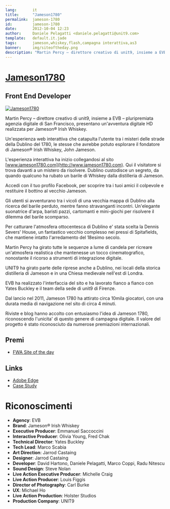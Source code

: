 ```yaml
---
lang:       it
title:      "Jameson1780"
permalink:  jameson-1780
id:         jameson-1780
date:       2012-10-04 12:23
author:     Daniele Pelagatti <daniele.pelagatti@unit9.com>
template:   default.it.jade
tags:       jameson,whiskey,flash,campagna interattiva,as3
banner:     img/siteoftheday.png
description: "Martin Percy – direttore creativo di unit9, insieme a EVB – pluripremiata agenzia digitale di San Francisco, presentano un'avventura digitale HD realizzata per Jameson® Irish Whiskey."
---
```


# [Jameson1780](http://www.unit9.com/project/jameson1780) #
## Front End Developer ##

[ ![](#{base}img/jameson1780.jpg "Jameson1780") ](http://www.unit9.com/project/jameson1780)

Martin Percy – direttore creativo di unit9, insieme a EVB – pluripremiata agenzia digitale di San Francisco, presentano un'avventura digitale HD realizzata per Jameson® Irish Whiskey. 

Un'esperienza web interattiva che catapulta l'utente tra i misteri delle strade della Dublino del 1780, le stesse che avrebbe potuto esplorare il fondatore di Jameson® Irish Whiskey, John Jameson. 

L'esperienza interattiva ha inizio collegandosi al sito [www.jameson1780.com](http://www.jameson1780.com). Qui il visitatore si trova davanti a un mistero da risolvere. Dublino custodisce un segreto, da quando qualcuno ha rubato un barile di Whiskey dalla distilleria di Jameson. 

Accedi con il tuo profilo Facebook, per scoprire tra i tuoi amici il colpevole e restituire il bottino al vecchio Jameson. 

Gli utenti si avventurano tra i vicoli di una vecchia mappa di Dublino alla ricerca del barile perduto, mentre fanno stravanganti incontri. Un'elegante suonatrice d'arpa, baristi pazzi, cartomanti e mini-giochi per risolvere il dilemma del barile scomparso.

Per catturare l'atmosfera ottocentesca di Dublino e' stata scelta la Dennis Severs' House, un fantastico vecchio complesso nei pressi di Spitafields, che mantiene intatto l'arredamento del 18esimo secolo. 

Martin Percy ha girato tutte le sequenze a lume di candela per ricreare un'atmosfera realistica che mantenesse un tocco cinematografico, nonostante il ricorso a strumenti di integrazione digitale. 

UNIT9 ha girato parte delle riprese anche a Dublino, nei locali della storica distilleria di Jameson e in una Chiesa medievale nell'est di Londra. 

EVB ha realizzato l'interfaccia del sito e ha lavorato fianco a fianco con Yates Buckley e il team della sede di unit9 di Firenze. 

Dal lancio nel 2011, Jameson 1780 ha attirato circa 10mila giocatori, con una durata media di navigazione nel sito di circa 4 minuti. 

Riviste e blog hanno accolto con entusiasmo l'idea di Jameson 1780, riconoscendo l'unicita' di questo genere di campagna digitale. Il valore del progetto è stato riconosciuto da numerose premiazioni internazionali.

## Premi ##
 * [FWA Site of the day](http://www.thefwa.com/site/jameson-1780)

## Links ##
 * [Adobe Edge](http://www.adobe.com/inspire/2012/02/edge-of-flash.html)
 * [Case Study](http://www.youtube.com/watch?v=UbpJMWhsmkQ)

# Riconoscimenti #

 * **Agency**: EVB
 * **Brand**: Jameson® Irish Whiskey
 * **Executive Producer**: Emmanuel Saccoccini
 * **Interactive Producer**: Olivia Young, Fred Chak
 * **Technical Director**: Yates Buckley
 * **Tech Lead**: Marco Scabia
 * **Art Direction**: Jarrod Castaing
 * **Designer**: Jarrod Castaing
 * **Developer**: David Hartono, Daniele Pelagatti, Marco Coppi, Radu Nitescu
 * **Sound Design**: Steve Nolan
 * **Live Action Executive Producer**: Michelle Craig
 * **Live Action Producer**: Louis Figgis
 * **Director of Photography**: Carl Burke
 * **UX**: Michael Ho
 * **Live Action Production**: Holster Studios
 * **Production Company**: UNIT9

